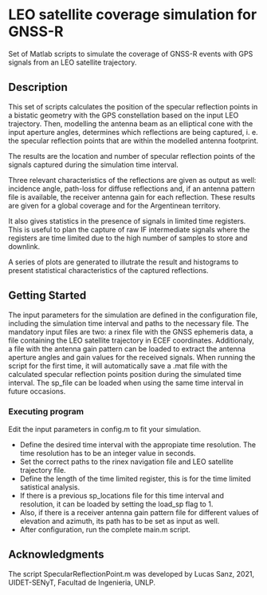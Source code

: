 # LEO satellite coverage simulation for GNSS-R

Set of Matlab scripts to simulate the coverage of GNSS-R events with GPS signals from an LEO satellite trajectory.

## Description

This set of scripts calculates the position of the specular reflection points in a bistatic geometry with the GPS constellation based on the input LEO trajectory. Then, modelling the antenna beam as an elliptical cone with the input aperture angles, determines which reflections are being captured, i. e. the specular reflection points that are within the modelled antenna footprint.

The results are the location and number of specular reflection points of the signals captured during the simulation time interval.

Three relevant characteristics of the reflections are given as output as well: incidence angle, path-loss for diffuse reflections and, if an antenna pattern file is available, the receiver antenna gain for each reflection. These results are given for a global coverage and for the Argentinean territory.

It also gives statistics in the presence of signals in limited time registers. This is useful to plan the capture of raw IF intermediate signals where the registers are time limited due to the high number of samples to store and downlink.

A series of plots are generated to illutrate the result and histograms to present statistical characteristics of the captured reflections.

## Getting Started

The input parameters for the simulation are defined in the configuration file, including the simulation time interval and paths to the necessary file. The mandatory input files are two: a rinex file with the GNSS ephemeris data, a file containing the LEO satellite trajectory in ECEF coordinates. Additionaly, a file with the antenna gain pattern can be loaded to extract the antenna aperture angles and gain values for the received signals. When running the script for the first time, it will automatically save a .mat file with the calculated specular reflection points position during the simulated time interval. The sp_file can be loaded when using the same time interval in future occasions.

### Executing program

Edit the input parameters in config.m to fit your simulation.
* Define the desired time interval with the appropiate time resolution. The time resolution has to be an integer value in seconds.
* Set the correct paths to the rinex navigation file and LEO satellite trajectory file.
* Define the length of the time limited register, this is for the time limited satistical analysis.
* If there is a previous sp_locations file for this time interval and resolution, it can be loaded by setting the load_sp flag to 1.
* Also, if there is a receiver antenna gain pattern file for different values of elevation and azimuth, its path has to be set as input as well.
* After configuration, run the complete main.m script.


## Acknowledgments

The script SpecularReflectionPoint.m was developed by Lucas Sanz, 2021, UIDET-SENyT, Facultad de Ingenieria, UNLP.